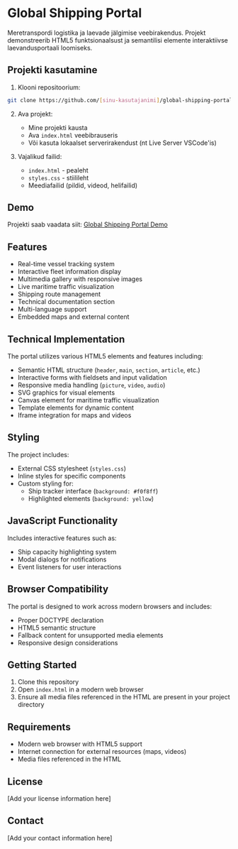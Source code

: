 # Global Shipping Portal

Meretranspordi logistika ja laevade jälgimise veebirakendus. Projekt demonstreerib HTML5 funktsionaalsust ja semantilisi elemente interaktiivse laevandusportaali loomiseks.

## Projekti kasutamine

1. Klooni repositoorium:
```bash
git clone https://github.com/[sinu-kasutajanimi]/global-shipping-portal.git
```

2. Ava projekt:
   - Mine projekti kausta
   - Ava `index.html` veebibrauseris
   - Või kasuta lokaalset serverirakendust (nt Live Server VSCode'is)

3. Vajalikud failid:
   - `index.html` - pealeht
   - `styles.css` - stiilileht
   - Meediafailid (pildid, videod, helifailid)

## Demo

Projekti saab vaadata siit: [Global Shipping Portal Demo](https://html-tau-sage.vercel.app/)


## Features

- Real-time vessel tracking system
- Interactive fleet information display
- Multimedia gallery with responsive images
- Live maritime traffic visualization
- Shipping route management
- Technical documentation section
- Multi-language support
- Embedded maps and external content

## Technical Implementation

The portal utilizes various HTML5 elements and features including:

- Semantic HTML structure (`header`, `main`, `section`, `article`, etc.)
- Interactive forms with fieldsets and input validation
- Responsive media handling (`picture`, `video`, `audio`)
- SVG graphics for visual elements
- Canvas element for maritime traffic visualization
- Template elements for dynamic content
- Iframe integration for maps and videos

## Styling

The project includes:
- External CSS stylesheet (`styles.css`)
- Inline styles for specific components
- Custom styling for:
  - Ship tracker interface (`background: #f0f8ff`)
  - Highlighted elements (`background: yellow`)

## JavaScript Functionality

Includes interactive features such as:
- Ship capacity highlighting system
- Modal dialogs for notifications
- Event listeners for user interactions

## Browser Compatibility

The portal is designed to work across modern browsers and includes:
- Proper DOCTYPE declaration
- HTML5 semantic structure
- Fallback content for unsupported media elements
- Responsive design considerations

## Getting Started

1. Clone this repository
2. Open `index.html` in a modern web browser
3. Ensure all media files referenced in the HTML are present in your project directory

## Requirements

- Modern web browser with HTML5 support
- Internet connection for external resources (maps, videos)
- Media files referenced in the HTML

## License

[Add your license information here]

## Contact

[Add your contact information here]
